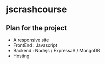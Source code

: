 # jscrashcourse
 
## Plan for the project
- A responsive site 
- FrontEnd : Javascript
- Backend : Nodejs / ExpressJS / MongoDB
-  Hosting
